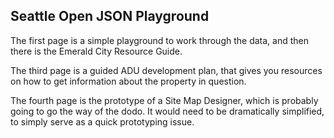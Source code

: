 ## Seattle Open JSON Playground

The first page is a simple playground to work through the data, and then there is the Emerald City Resource Guide.

The third page is a guided ADU development plan, that gives you resources on how to get information about the property in question.

The fourth page is the prototype of a Site Map Designer, which is probably going to go the way of the dodo. It would need to be dramatically simplified, to simply serve as a quick prototyping issue.
